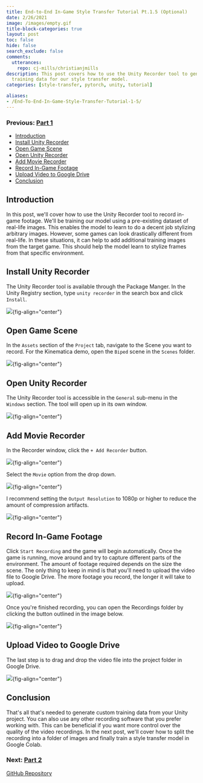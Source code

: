 ```yaml
---
title: End-to-End In-Game Style Transfer Tutorial Pt.1.5 (Optional)
date: 2/26/2021
image: /images/empty.gif
title-block-categories: true
layout: post
toc: false
hide: false
search_exclude: false
comments:
  utterances:
    repo: cj-mills/christianjmills
description: This post covers how to use the Unity Recorder tool to generate additional
  training data for our style transfer model.
categories: [style-transfer, pytorch, unity, tutorial]

aliases:
- /End-To-End-In-Game-Style-Transfer-Tutorial-1-5/
---
```


### Previous: [Part 1](../part-1/)

* [Introduction](#introduction)
* [Install Unity Recorder](#install-unity-recorder)
* [Open Game Scene](#open-game-scene)
* [Open Unity Recorder](#open-unity-recorder)
* [Add Movie Recorder](#add-movie-recorder)
* [Record In-Game Footage](#record-in-game-footage)
* [Upload Video to Google Drive](#upload-video-to-google-drive)
* [Conclusion](#conclusion)

## Introduction

In this post, we'll cover how to use the Unity Recorder tool to record in-game footage. We'll be training our model using a pre-existing dataset of real-life images. This enables the model to learn to do a decent job stylizing arbitrary images. However, some games can look drastically different from real-life. In these situations, it can help to add additional training images from the target game. This should help the model learn to stylize frames from that specific environment.

## Install Unity Recorder

The Unity Recorder tool is available through the Package Manger. In the Unity Registry section, type `unity recorder` in the search box and click `Install`.

![](./images/unity-package-manager-unity-recorder.png){fig-align="center"}



## Open Game Scene

In the `Assets` section of the `Project` tab, navigate to the Scene you want to record. For the Kinematica demo, open the `Biped` scene in the `Scenes` folder.

![](./images/kinematica-biped-scene.png){fig-align="center"}



## Open Unity Recorder

The Unity Recorder tool is accessible in the `General` sub-menu in the `Windows` section. The tool will open up in its own window.

![](./images/unity-open-unity-recorder-window.png){fig-align="center"}



## Add Movie Recorder

In the Recorder window, click the `+ Add Recorder` button. 

![](./images/unity-recorder-add-recorder.png){fig-align="center"}

Select the `Movie` option from the drop down.

![](./images/unity-recorder-add-movie-recorder.png){fig-align="center"}



I recommend setting the `Output Resolution` to 1080p or higher to reduce the amount of compression artifacts.

![](./images/unity-recorder-set-resolution.png){fig-align="center"}



## Record In-Game Footage

Click `Start Recording` and the game will begin automatically. Once the game is running, move around and try to capture different parts of the environment. The amount of footage required depends on the size the scene. The only thing to keep in mind is that you'll need to upload the video file to Google Drive. The more footage you record, the longer it will take to upload.

![](./images/unity-recorder-start-recording.png){fig-align="center"}

Once you're finished recording, you can open the Recordings folder by clicking the button outlined in the image below.

![](./images/unity-recorder-open-recordings-folder.png){fig-align="center"}



## Upload Video to Google Drive

The last step is to drag and drop the video file into the project folder in Google Drive.

![](./images/gdrive-upload-in-game-recording.png){fig-align="center"}



## Conclusion

That's all that's needed to generate custom training data from your Unity project. You can also use any other recording software that you prefer working with. This can be beneficial if you want more control over the quality of the video recordings. In the next post, we'll cover how to split the recording into a folder of images and finally train a style transfer model in Google Colab.

### Next: [Part 2](../part-2/)

[GitHub Repository](https://github.com/cj-mills/End-to-End-In-Game-Style-Transfer-Tutorial)



<!-- Cloudflare Web Analytics --><script defer src='https://static.cloudflareinsights.com/beacon.min.js' data-cf-beacon='{"token": "56b8d2f624604c4891327b3c0d9f6703"}'></script><!-- End Cloudflare Web Analytics -->